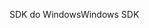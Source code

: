 <span data-ttu-id="d23cc-101">SDK do Windows</span><span class="sxs-lookup"><span data-stu-id="d23cc-101">Windows SDK</span></span>
